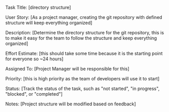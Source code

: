 Task Title: [directory structure]

User Story: [As a project manager, creating the git repository with defined 
            structure will keep everything organized]

Description: [Determine the directory structure for the git repository,
             this is to make it easy for the team to follow the structure and 
             keep everything organized]

Effort Estimate: [this should take some time because it 
                 is the starting point for everyone so ~24 hours]

Assigned To: [Project Manager will be responsible for this]

Priority: [this is high priority as the team of developers will use it to start]

Status: [Track the status of the task, such as "not started", "in progress", "blocked", or "completed"]

Notes: [Project structure will be modified based on feedback]